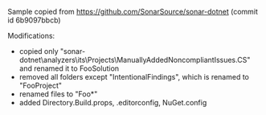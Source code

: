 Sample copied from https://github.com/SonarSource/sonar-dotnet (commit id 6b9097bbcb)

Modifications:
- copied only "sonar-dotnet\analyzers\its\Projects\ManuallyAddedNoncompliantIssues.CS" and renamed it to FooSolution 
- removed all folders except "IntentionalFindings", which is renamed to "FooProject"
- renamed files to "Foo*"
- added Directory.Build.props, .editorconfig, NuGet.config